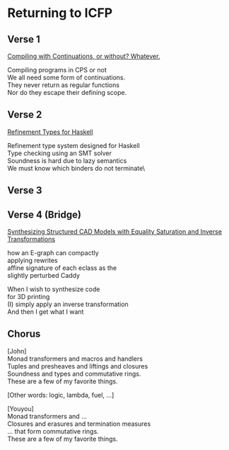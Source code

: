 # Returning to ICFP

## Verse 1

[Compiling with Continuations, or without?
Whatever.](https://dl.acm.org/doi/pdf/10.1145/3341643)

Compiling programs in CPS or not\
We all need some form of continuations.\
They never return as regular functions\
Nor do they escape their defining scope.

## Verse 2

[Refinement Types for Haskell](https://dl.acm.org/doi/10.1145/2628136.2628161)

Refinement type system designed for Haskell\
Type checking using an SMT solver\
Soundness is hard due to lazy semantics\
We must know which binders do not terminate\

## Verse 3

## Verse 4 (Bridge)

[Synthesizing Structured CAD Models with Equality Saturation and Inverse
Transformations](https://homes.cs.washington.edu/~cnandi/docs/pldi20-cr.pdf)

how an E-graph can compactly\
applying rewrites\
affine signature of each eclass as the\
slightly perturbed Caddy

When I wish to synthesize code\
for 3D printing\
(I) simply apply an inverse transformation\
And then I get what I want

## Chorus

[John]\
Monad transformers and macros and handlers\
Tuples and presheaves and liftings and closures\
Soundness and types and commutative rings.\
These are a few of my favorite things.

[Other words: logic, lambda, fuel, ...]

[Youyou]\
Monad transformers and ...\
Closures and erasures and termination measures\
... that form commutative rings.\
These are a few of my favorite things.
